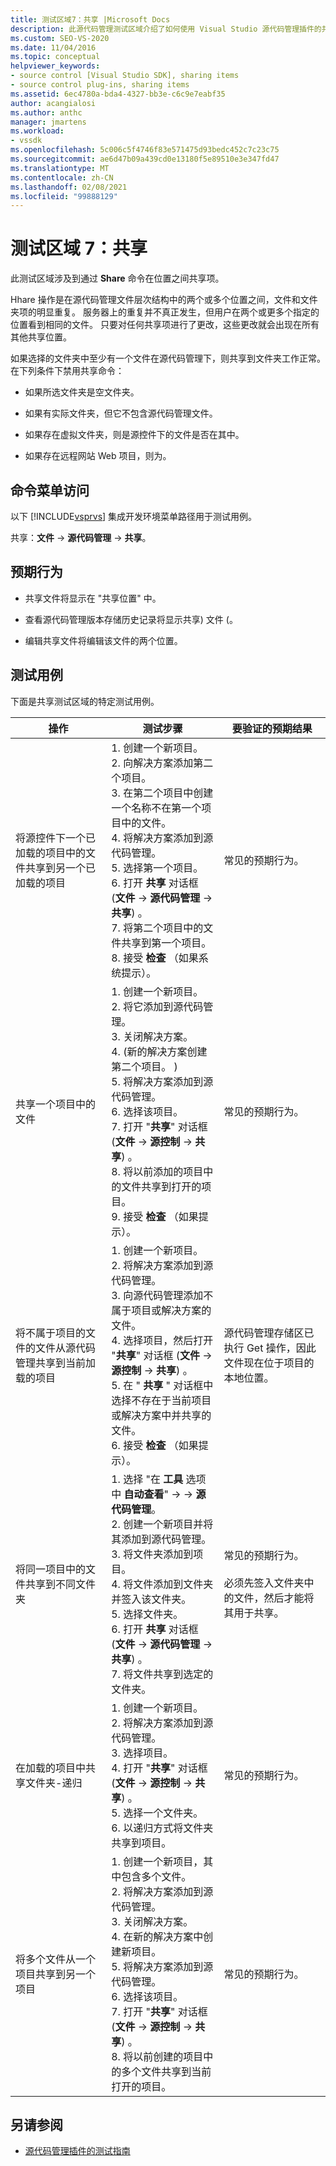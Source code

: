 ```yaml
---
title: 测试区域7：共享 |Microsoft Docs
description: 此源代码管理测试区域介绍了如何使用 Visual Studio 源代码管理插件的共享命令在位置之间共享项。
ms.custom: SEO-VS-2020
ms.date: 11/04/2016
ms.topic: conceptual
helpviewer_keywords:
- source control [Visual Studio SDK], sharing items
- source control plug-ins, sharing items
ms.assetid: 6ec4780a-bda4-4327-bb3e-c6c9e7eabf35
author: acangialosi
ms.author: anthc
manager: jmartens
ms.workload:
- vssdk
ms.openlocfilehash: 5c006c5f4746f83e571475d93bedc452c7c23c75
ms.sourcegitcommit: ae6d47b09a439cd0e13180f5e89510e3e347fd47
ms.translationtype: MT
ms.contentlocale: zh-CN
ms.lasthandoff: 02/08/2021
ms.locfileid: "99888129"
---
```

# <a name="test-area-7-share"></a>测试区域 7：共享
此测试区域涉及到通过 **Share** 命令在位置之间共享项。

 Hhare 操作是在源代码管理文件层次结构中的两个或多个位置之间，文件和文件夹项的明显重复。 服务器上的重复并不真正发生，但用户在两个或更多个指定的位置看到相同的文件。 只要对任何共享项进行了更改，这些更改就会出现在所有其他共享位置。

 如果选择的文件夹中至少有一个文件在源代码管理下，则共享到文件夹工作正常。 在下列条件下禁用共享命令：

- 如果所选文件夹是空文件夹。

- 如果有实际文件夹，但它不包含源代码管理文件。

- 如果存在虚拟文件夹，则是源控件下的文件是否在其中。

- 如果存在远程网站 Web 项目，则为。

## <a name="command-menu-access"></a>命令菜单访问
 以下 [!INCLUDE[vsprvs](../../code-quality/includes/vsprvs_md.md)] 集成开发环境菜单路径用于测试用例。

 共享：**文件** -> **源代码管理** -> **共享**。

## <a name="expected-behavior"></a>预期行为

- 共享文件将显示在 "共享位置" 中。

- 查看源代码管理版本存储历史记录将显示共享) 文件 (。

- 编辑共享文件将编辑该文件的两个位置。

## <a name="test-cases"></a>测试用例
 下面是共享测试区域的特定测试用例。

|操作|测试步骤|要验证的预期结果|
|------------|----------------|--------------------------------|
|将源控件下一个已加载的项目中的文件共享到另一个已加载的项目|1. 创建一个新项目。<br />2. 向解决方案添加第二个项目。<br />3. 在第二个项目中创建一个名称不在第一个项目中的文件。<br />4. 将解决方案添加到源代码管理。<br />5. 选择第一个项目。<br />6. 打开 **共享** 对话框 (**文件**  ->  **源代码管理**  ->  **共享**) 。<br />7. 将第二个项目中的文件共享到第一个项目。<br />8. 接受 **检查** （如果系统提示）。|常见的预期行为。|
|共享一个项目中的文件|1. 创建一个新项目。<br />2. 将它添加到源代码管理。<br />3. 关闭解决方案。<br />4. (新的解决方案创建第二个项目。 ) <br />5. 将解决方案添加到源代码管理。<br />6. 选择该项目。<br />7. 打开 "**共享**" 对话框 (**文件**  ->  **源控制**  ->  **共享**) 。<br />8. 将以前添加的项目中的文件共享到打开的项目。<br />9. 接受 **检查** （如果提示）。|常见的预期行为。|
|将不属于项目的文件的文件从源代码管理共享到当前加载的项目|1. 创建一个新项目。<br />2. 将解决方案添加到源代码管理。<br />3. 向源代码管理添加不属于项目或解决方案的文件。<br />4. 选择项目，然后打开 "**共享**" 对话框 (**文件**  ->  **源控制**  ->  **共享**) 。<br />5. 在 " **共享** " 对话框中选择不存在于当前项目或解决方案中并共享的文件。<br />6. 接受 **检查** （如果提示）。|源代码管理存储区已执行 Get 操作，因此文件现在位于项目的本地位置。|
|将同一项目中的文件共享到不同文件夹|1. 选择 "在 **工具** 选项中 **自动查看**"  ->    ->  **源代码管理**。<br />2. 创建一个新项目并将其添加到源代码管理。<br />3. 将文件夹添加到项目。<br />4. 将文件添加到文件夹并签入该文件夹。<br />5. 选择文件夹。<br />6. 打开 **共享** 对话框 (**文件**  ->  **源代码管理**  ->  **共享**) 。<br />7. 将文件共享到选定的文件夹。|常见的预期行为。<br /><br /> 必须先签入文件夹中的文件，然后才能将其用于共享。|
|在加载的项目中共享文件夹-递归|1. 创建一个新项目。<br />2. 将解决方案添加到源代码管理。<br />3. 选择项目。<br />4. 打开 "**共享**" 对话框 (**文件**  ->  **源控制**  ->  **共享**) 。<br />5. 选择一个文件夹。<br />6. 以递归方式将文件夹共享到项目。|常见的预期行为。|
|将多个文件从一个项目共享到另一个项目|1. 创建一个新项目，其中包含多个文件。<br />2. 将解决方案添加到源代码管理。<br />3. 关闭解决方案。<br />4. 在新的解决方案中创建新项目。<br />5. 将解决方案添加到源代码管理。<br />6. 选择该项目。<br />7. 打开 "**共享**" 对话框 (**文件**  ->  **源控制**  ->  **共享**) 。<br />8. 将以前创建的项目中的多个文件共享到当前打开的项目。|常见的预期行为。|

## <a name="see-also"></a>另请参阅
- [源代码管理插件的测试指南](../../extensibility/internals/test-guide-for-source-control-plug-ins.md)
